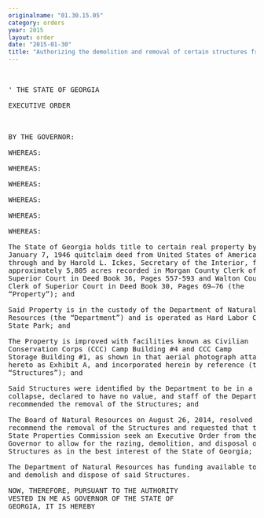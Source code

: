 ```yaml
---
originalname: "01.30.15.05"
category: orders
year: 2015
layout: order
date: "2015-01-30"
title: "Authorizing the demolition and removal of certain structures from Hard Labor Creek State Park"
---
```

<pre>
 

' THE STATE OF GEORGIA

EXECUTIVE ORDER

 

BY THE GOVERNOR:

WHEREAS:

WHEREAS:

WHEREAS:

WHEREAS:

WHEREAS:

WHEREAS:

The State of Georgia holds title to certain real property by Virtue of a
January 7, 1946 quitclaim deed from United States of America,
through and by Harold L. Ickes, Secretary of the Interior, for
approximately 5,805 acres recorded in Morgan County Clerk of
Superior Court in Deed Book 36, Pages 557-593 and Walton County
Clerk of Superior Court in Deed Book 30, Pages 69—76 (the
“Property”); and

Said Property is in the custody of the Department of Natural
Resources (the “Department”) and is operated as Hard Labor Creek
State Park; and

The Property is improved with facilities known as Civilian
Conservation Corps (CCC) Camp Building #4 and CCC Camp
Storage Building #1, as shown in that aerial photograph attached
hereto as Exhibit A, and incorporated herein by reference (the
“Structures”); and

Said Structures were identiﬁed by the Department to be in a state of
collapse, declared to have no value, and staff of the Department
recommended the removal of the Structures; and

The Board of Natural Resources on August 26, 2014, resolved to
recommend the removal of the Structures and requested that the
State Properties Commission seek an Executive Order from the
Governor to allow for the razing, demolition, and disposal of the
Structures as in the best interest of the State of Georgia; and

The Department of Natural Resources has funding available to raze
and demolish and dispose of said Structures.

NOW, THEREFORE, PURSUANT TO THE AUTHORITY
VESTED IN ME AS GOVERNOR OF THE STATE OF
GEORGIA, IT IS HEREBY

 

</pre>

